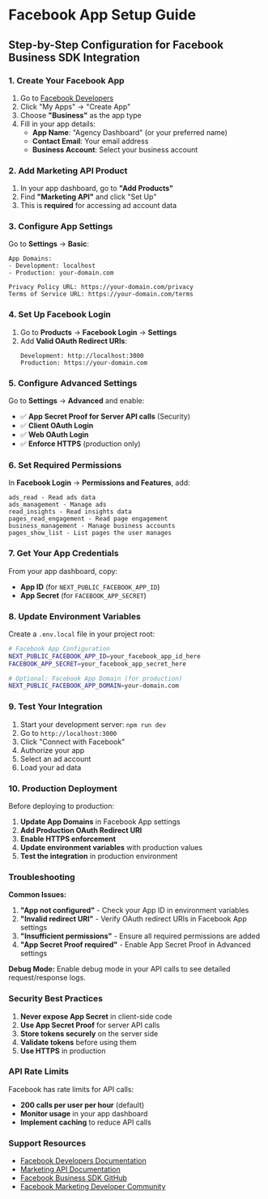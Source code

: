 # Facebook App Setup Guide

## Step-by-Step Configuration for Facebook Business SDK Integration

### 1. Create Your Facebook App

1. Go to [Facebook Developers](https://developers.facebook.com/)
2. Click "My Apps" → "Create App"
3. Choose **"Business"** as the app type
4. Fill in your app details:
   - **App Name**: "Agency Dashboard" (or your preferred name)
   - **Contact Email**: Your email address
   - **Business Account**: Select your business account

### 2. Add Marketing API Product

1. In your app dashboard, go to **"Add Products"**
2. Find **"Marketing API"** and click "Set Up"
3. This is **required** for accessing ad account data

### 3. Configure App Settings

Go to **Settings** → **Basic**:

```
App Domains: 
- Development: localhost
- Production: your-domain.com

Privacy Policy URL: https://your-domain.com/privacy
Terms of Service URL: https://your-domain.com/terms
```

### 4. Set Up Facebook Login

1. Go to **Products** → **Facebook Login** → **Settings**
2. Add **Valid OAuth Redirect URIs**:
   ```
   Development: http://localhost:3000
   Production: https://your-domain.com
   ```

### 5. Configure Advanced Settings

Go to **Settings** → **Advanced** and enable:

- ✅ **App Secret Proof for Server API calls** (Security)
- ✅ **Client OAuth Login**
- ✅ **Web OAuth Login**
- ✅ **Enforce HTTPS** (production only)

### 6. Set Required Permissions

In **Facebook Login** → **Permissions and Features**, add:

```
ads_read - Read ads data
ads_management - Manage ads
read_insights - Read insights data
pages_read_engagement - Read page engagement
business_management - Manage business accounts
pages_show_list - List pages the user manages
```

### 7. Get Your App Credentials

From your app dashboard, copy:
- **App ID** (for `NEXT_PUBLIC_FACEBOOK_APP_ID`)
- **App Secret** (for `FACEBOOK_APP_SECRET`)

### 8. Update Environment Variables

Create a `.env.local` file in your project root:

```bash
# Facebook App Configuration
NEXT_PUBLIC_FACEBOOK_APP_ID=your_facebook_app_id_here
FACEBOOK_APP_SECRET=your_facebook_app_secret_here

# Optional: Facebook App Domain (for production)
NEXT_PUBLIC_FACEBOOK_APP_DOMAIN=your-domain.com
```

### 9. Test Your Integration

1. Start your development server: `npm run dev`
2. Go to `http://localhost:3000`
3. Click "Connect with Facebook"
4. Authorize your app
5. Select an ad account
6. Load your ad data

### 10. Production Deployment

Before deploying to production:

1. **Update App Domains** in Facebook App settings
2. **Add Production OAuth Redirect URI**
3. **Enable HTTPS enforcement**
4. **Update environment variables** with production values
5. **Test the integration** in production environment

### Troubleshooting

**Common Issues:**

1. **"App not configured"** - Check your App ID in environment variables
2. **"Invalid redirect URI"** - Verify OAuth redirect URIs in Facebook App settings
3. **"Insufficient permissions"** - Ensure all required permissions are added
4. **"App Secret Proof required"** - Enable App Secret Proof in Advanced settings

**Debug Mode:**
Enable debug mode in your API calls to see detailed request/response logs.

### Security Best Practices

1. **Never expose App Secret** in client-side code
2. **Use App Secret Proof** for server API calls
3. **Store tokens securely** on the server side
4. **Validate tokens** before using them
5. **Use HTTPS** in production

### API Rate Limits

Facebook has rate limits for API calls:
- **200 calls per user per hour** (default)
- **Monitor usage** in your app dashboard
- **Implement caching** to reduce API calls

### Support Resources

- [Facebook Developers Documentation](https://developers.facebook.com/docs/)
- [Marketing API Documentation](https://developers.facebook.com/docs/marketing-api/)
- [Facebook Business SDK GitHub](https://github.com/facebook/facebook-nodejs-business-sdk)
- [Facebook Marketing Developer Community](https://www.facebook.com/groups/pmdcommunity) 